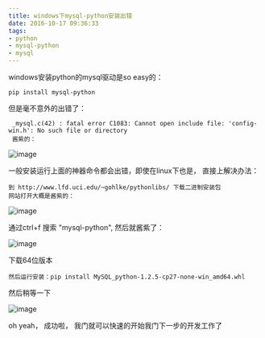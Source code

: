 ```yaml
---
title: windows下mysql-python安装出错
date: 2016-10-17 09:36:33
tags: 
- python
- mysql-python 
- mysql
---
```


windows安装python的mysql驱动是so easy的：

    pip install mysql-python

但是毫不意外的出错了：

     _mysql.c(42) : fatal error C1083: Cannot open include file: 'config-win.h': No such file or directory
     酱紫的：
     
![image](http://of66as8gb.bkt.clouddn.com/blog/20161017/104042119.png)
     
     
一般安装运行上面的神器命令都会出错，即使在linux下也是， 直接上解决办法：

    到 http://www.lfd.uci.edu/~gohlke/pythonlibs/ 下载二进制安装包
    网站打开大概是酱紫的：
    
![image](http://of66as8gb.bkt.clouddn.com/blog/20161017/103442345.png)

通过ctrl+f 搜索 "mysql-python", 然后就酱紫了：
    
![image](http://of66as8gb.bkt.clouddn.com/blog/20161017/103934947.png)

下载64位版本

    然后运行安装：pip install MySQL_python-1.2.5-cp27-none-win_amd64.whl

然后稍等一下
    
![image](http://of66as8gb.bkt.clouddn.com/blog/20161017/104709908.png)
    
oh yeah， 成功啦， 我门就可以快速的开始我门下一步的开发工作了
    